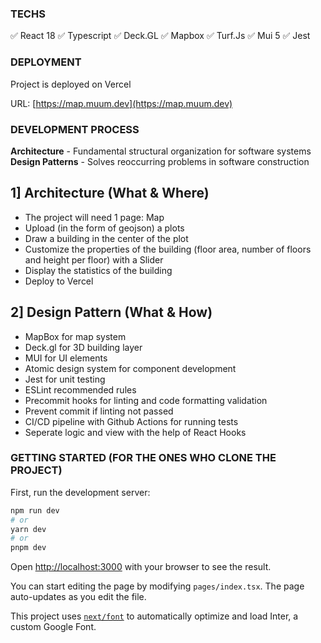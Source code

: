 ### TECHS

✅ React 18 
✅ Typescript
✅ Deck.GL
✅ Mapbox
✅ Turf.Js
✅ Mui 5
✅ Jest

### DEPLOYMENT

Project is deployed on Vercel

URL: [https://map.muum.dev](https://map.muum.dev)


### DEVELOPMENT PROCESS
**Architecture** - Fundamental structural organization for software systems
**Design Patterns** - Solves reoccurring problems in software construction

## 1] Architecture (What & Where)
- The project will need 1 page: Map
- Upload (in the form of geojson) a plots
- Draw a building in the center of the plot
- Customize the properties of the building (floor area, number of floors and height per floor) with a Slider
- Display the statistics of the building
- Deploy to Vercel

## 2] Design Pattern (What & How)
- MapBox for map system
- Deck.gl for 3D building layer
- MUI for UI elements
- Atomic design system for component development
- Jest for unit testing
- ESLint recommended rules
- Precommit hooks for linting and code formatting validation
- Prevent commit if linting not passed
- CI/CD pipeline with Github Actions for running tests
- Seperate logic and view with the help of React Hooks

### GETTING STARTED (FOR THE ONES WHO CLONE THE PROJECT)
First, run the development server:

```bash
npm run dev
# or
yarn dev
# or
pnpm dev
```

Open [http://localhost:3000](http://localhost:3000) with your browser to see the result.

You can start editing the page by modifying `pages/index.tsx`. The page auto-updates as you edit the file.

This project uses [`next/font`](https://nextjs.org/docs/basic-features/font-optimization) to automatically optimize and load Inter, a custom Google Font.
